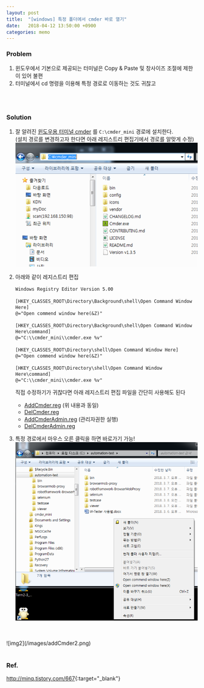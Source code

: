 ```yaml
---
layout: post
title:  "[windows] 특정 폴더에서 cmder 바로 열기"
date:   2018-04-12 13:50:00 +0900
categories: memo
---
```

### Problem
1. 윈도우에서 기본으로 제공되는 터미널은 Copy & Paste 및 창사이즈 조절에 제한이 있어 불편
2. 터미널에서 cd 명령을 이용해 특정 경로로 이동하는 것도 귀찮고
<br>
<br>

### Solution
1. 잘 알려진 [윈도우용 터미널 cmder][cmder] 를 `C:\cmder_mini` 경로에 설치한다.  
(설치 경로를 변경하고자 한다면 아래 레지스트리 편집기에서 경로를 알맞게 수정)
![img0](/images/addCmder0.png)

2. 아래와 같이 레지스트리 편집
    ```
    Windows Registry Editor Version 5.00

    [HKEY_CLASSES_ROOT\Directory\Background\shell\Open Command Window Here]
    @="Open commend window here(&Z)"

    [HKEY_CLASSES_ROOT\Directory\Background\shell\Open Command Window Here\command]
    @="C:\\cmder_mini\\cmder.exe %v"

    [HKEY_CLASSES_ROOT\Directory\shell\Open Command Window Here]
    @="Open commend window here(&Z)"

    [HKEY_CLASSES_ROOT\Directory\shell\Open Command Window Here\command]
    @="C:\\cmder_mini\\cmder.exe %v"
    ```
    직접 수정하기가 귀찮다면 아래 레지스트리 편집 파일을 간단히 사용해도 된다  
    - [AddCmder.reg](/files/AddCmder.reg) (위 내용과 동일)
    - [DelCmder.reg](/files/DelCmder.reg)
    - [AddCmderAdmin.reg](/files/AddCmderAdmin.reg) (관리자권한 실행)
    - [DelCmderAdmin.reg](/files/DelCmderAdmin.reg)



3. 특정 경로에서 마우스 오른 클릭을 하면 바로가기 가능!
![img1](/images/addCmder1.png)
<br>
<br>
![img2](/images/addCmder2.png)
<br>
<br>



### Ref.
<http://minq.tistory.com/667>{:target="_blank"}





[cmder]: http://cmder.net
